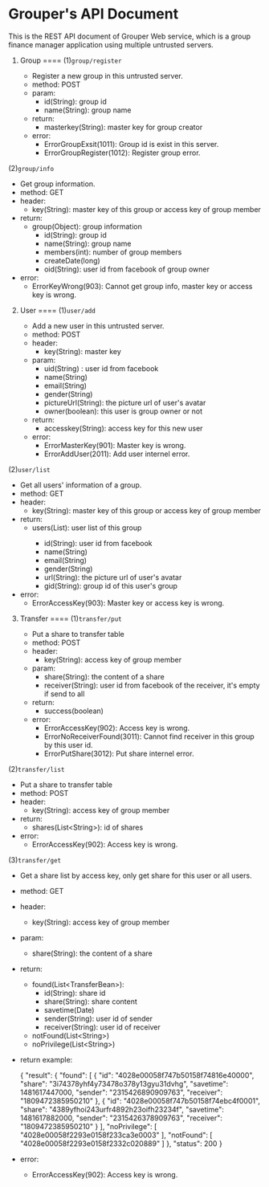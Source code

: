 # Grouper's API Document
This is the REST API document of Grouper Web service, which is a group finance manager application using multiple untrusted servers.

1. Group
====
(1)`group/register`
   
   - Register a new group in this untrusted server.
   - method: POST
   - param: 
      - id(String): group id
      - name(String): group name
   - return:
      - masterkey(String): master key for group creator
   - error:
      - ErrorGroupExsit(1011): Group id is exist in this server.
      - ErrorGroupRegister(1012): Register group error.

(2)`group/info`
   
   - Get group information.
   - method: GET
   - header:
      - key(String): master key of this group or access key of group member
   - return:
      - group(Object): group information
         - id(String): group id
         - name(String): group name
         - members(int): number of group members
         - createDate(long)
         - oid(String): user id from facebook of group owner
   - error:
      - ErrorKeyWrong(903): Cannot get group info, master key or access key is wrong.

2. User
====
(1)`user/add`

   - Add a new user in this untrusted server.
   - method: POST
   - header:
      - key(String): master key
   - param: 
      - uid(String) : user id from facebook
      - name(String)
      - email(String)
      - gender(String)
      - pictureUrl(String): the picture url of user's avatar
      - owner(boolean): this user is group owner or not
   - return:
      - accesskey(String): access key for this new user
   -  error:
      - ErrorMasterKey(901): Master key is wrong.
      - ErrorAddUser(2011): Add user internel error.

(2)`user/list`

   - Get all users' information of a group.
   - method: GET
   - header:
      - key(String): master key of this group or access key of group member
   - return:
      - users(List<UserBean>): user list of this group
         - id(String): user id from facebook
         - name(String)
         - email(String)
         - gender(String)
         - url(String): the picture url of user's avatar
         - gid(String): group id of this user's group
   -  error:
      - ErrorAccessKey(903): Master key or access key is wrong.
      
3. Transfer
====
(1)`transfer/put`

   - Put a share to transfer table
   - method: POST
   - header:
      - key(String): access key of group member
   - param:
      - share(String): the content of a share
      - receiver(String): user id from facebook of the receiver, it's empty if send to all
   - return:
      - success(boolean)
   -  error:
      - ErrorAccessKey(902): Access key is wrong.
      - ErrorNoReceiverFound(3011): Cannot find receiver in this group by this user id.
      - ErrorPutShare(3012): Put share internel error.

(2)`transfer/list`

   - Put a share to transfer table
   - method: POST
   - header:
      - key(String): access key of group member
   - return:
      - shares(List\<String>): id of shares
   -  error:
      - ErrorAccessKey(902): Access key is wrong.

(3)`transfer/get`

   - Get a share list by access key, only get share for this user or all users.
   - method: GET
   - header:
      - key(String): access key of group member
   - param:
      - share(String): the content of a share
   - return:
      - found(List\<TransferBean>): 
         - id(String): share id
         - share(String): share content
         - savetime(Date)
         - sender(String): user id of sender
         - receiver(String): user id of receiver
      - notFound(List\<String>)
      - noPrivilege(List\<String>)
   - return example:
      
		{
		  "result": {
		    "found": [
		      {
		        "id": "4028e00058f747b50158f74816e40000",
		        "share": "3i74378yhf4y73478o378y13gyu31dvhg",
		        "savetime": 1481617447000,
		        "sender": "2315426890909763",
		        "receiver": "1809472385950210"
		      },
		      {
		        "id": "4028e00058f747b50158f74ebc4f0001",
		        "share": "4389yfhoi243urfr4892h23oifh23234f",
		        "savetime": 1481617882000,
		        "sender": "2315426378909763",
		        "receiver": "1809472385950210"
		      }
		    ],
		    "noPrivilege": [
		      "4028e00058f2293e0158f233ca3e0003"
		    ],
		    "notFound": [
		      "4028e00058f2293e0158f2332c020889"
		    ]
		  },
		  "status": 200
		}
      
   -  error:
      - ErrorAccessKey(902): Access key is wrong.